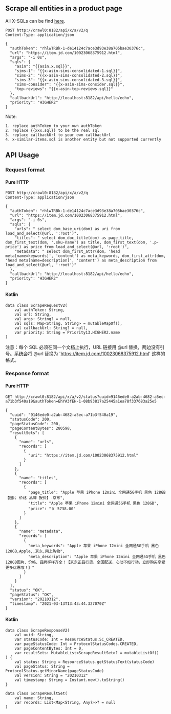 ## Scrape all entities in a product page

All X-SQLs can be find [here](sql/crawl).

    POST http://crawl0:8182/api/x/a/v2/q
    Content-Type: application/json

    {
      "authToken": "rhlwTRBk-1-de14124c7ace3d93e38a705bae30376c",
      "url": "https://item.jd.com/10023068375912.html",
      "args": "-i 0s",
      "sqls": {
        "asin": "{{asin.x.sql}}",
        "sims-1": "{{x-asin-sims-consolidated-1.sql}}",
        "sims-2": "{{x-asin-sims-consolidated-2.sql}}",
        "sims-3": "{{x-asin-sims-consolidated-3.sql}}",
        "sims-consider": "{{x-asin-sims-consider.sql}}",
        "top-reviews": "{{x-asin-top-reviews.sql}}"
      },
      "callbackUrl": "http://localhost:8182/api/hello/echo",
      "priority": "HIGHER2"
    }

Note: 

    1. replace authToken to your own authToken
    2. replace {{xxx.sql}} to be the real sql
    3. replace callbackUrl to your own callbackUrl
    4. x-similar-items.sql is another entity but not supported currently

## API Usage

### Request format

#### Pure HTTP

    POST http://crawl0:8182/api/x/a/v2/q
    Content-Type: application/json

    {
      "authToken": "rhlwTRBk-1-de14124c7ace3d93e38a705bae30376c",
      "url": "https://item.jd.com/10023068375912.html",
      "args": "-i 0s",
      "sqls": {
        "urls": " select dom_base_uri(dom) as uri from load_and_select(@url, ':root')",
        "titles": " select dom_doc_title(dom) as page_title, dom_first_text(dom, '.sku-name') as title, dom_first_text(dom, '.p-price') as price from load_and_select(@url, ':root')",
        "metadata": " select dom_first_attr(dom, 'head meta[name=keywords]', 'content') as meta_keywords, dom_first_attr(dom, 'head meta[name=description]', 'content') as meta_description from load_and_select(@url, ':root')"
      },
      "callbackUrl": "http://localhost:8182/api/hello/echo",
      "priority": "HIGHER2"
    }

#### Kotlin

    data class ScrapeRequestV2(
        val authToken: String,
        val url: String,
        val args: String? = null,
        val sqls: Map<String, String> = mutableMapOf(),
        val callbackUrl: String? = null,
        var priority: String = Priority13.HIGHER2.name
    )

注意：每个 SQL 必须在同一个文档上执行，URL 链接用 @url 替换，两边没有引号。系统会将 @url 替换为 'https://item.jd.com/10023068375912.html' 这样的格式。

### Response format

#### Pure HTTP

    GET http://crawl0:8182/api/x/a/v2/status?uuid=9146ede0-a2ab-4682-a5ec-a71b3f540a19&authToken=EhYA3fEH-1-08b93817a25445a1ea78f337683a25e5

    {
      "uuid": "9146ede0-a2ab-4682-a5ec-a71b3f540a19",
      "statusCode": 200,
      "pageStatusCode": 200,
      "pageContentBytes": 280598,
      "resultSets": [
        {
          "name": "urls",
          "records": [
            {
              "uri": "https://item.jd.com/10023068375912.html"
            }
          ]
        },
        {
          "name": "titles",
          "records": [
            {
              "page_title": "Apple 苹果 iPhone 12mini 全网通5G手机 黑色 128GB【图片 价格 品牌 报价】-京东",
              "title": "Apple 苹果 iPhone 12mini 全网通5G手机 黑色 128GB",
              "price": "￥ 5738.00"
            }
          ]
        },
        {
          "name": "metadata",
          "records": [
            {
              "meta_keywords": "Apple 苹果 iPhone 12mini 全网通5G手机 黑色 128GB,Apple,,京东,网上购物",
              "meta_description": "Apple 苹果 iPhone 12mini 全网通5G手机 黑色 128GB图片、价格、品牌样样齐全！【京东正品行货，全国配送，心动不如行动，立即购买享受更多优惠哦！】"
            }
          ]
        }
      ],
      "status": "OK",
      "pageStatus": "OK",
      "version": "20210312",
      "timestamp": "2021-03-13T13:43:44.327070Z"
    }

#### Kotlin

    data class ScrapeResponseV2(
        val uuid: String,
        var statusCode: Int = ResourceStatus.SC_CREATED,
        var pageStatusCode: Int = ProtocolStatusCodes.CREATED,
        var pageContentBytes: Int = 0,
        var resultSets: MutableList<ScrapeResultSet>? = mutableListOf()
    ) {
        val status: String = ResourceStatus.getStatusText(statusCode)
        val pageStatus: String = ProtocolStatus.getMinorName(pageStatusCode)
        val version: String = "20210312"
        val timestamp: String = Instant.now().toString()
    }

    data class ScrapeResultSet(
        val name: String,
        var records: List<Map<String, Any?>>? = null
    )
